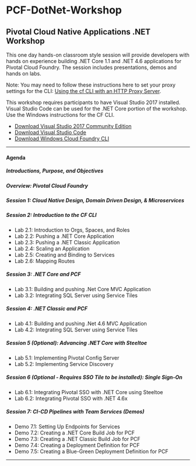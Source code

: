 # PCF-DotNet-Workshop
## Pivotal Cloud Native Applications .NET Workshop
This one day hands-on classroom style session will provide developers with hands on experience building .NET Core 1.1 and .NET 4.6 applications for Pivotal Cloud Foundry. The session includes presentations, demos and hands on labs.

Note: You may need to follow these instructions here to set your proxy settings for the CLI: [Using the cf CLI with an HTTP Proxy Server](https://docs.cloudfoundry.org/cf-cli/http-proxy.html).

This workshop requires participants to have Visual Studio 2017 installed.  Visual Studio Code can be used for the .NET Core portion of the workshop.  Use the Windows instructions for the CF CLI.  
- [Download Visual Studio 2017 Community Edition](https://www.visualstudio.com/thank-you-downloading-visual-studio/?sku=Community&rel=15)
- [Download Visual Studio Code](https://code.visualstudio.com/?wt.mc_id=vscom_downloads)
- [Download Windows Cloud Foundry CLI](https://cli.run.pivotal.io/stable?release=windows64&source=github)
- - -

#### Agenda
##### Introductions, Purpose, and Objectives 

##### Overview: Pivotal Cloud Foundry 

##### Session 1: Cloud Native Design, Domain Driven Design, & Microservices

##### Session 2: Introduction to the CF CLI
-   Lab 2.1: Introduction to Orgs, Spaces, and Roles
-   Lab 2.2: Pushing a .NET Core Application
-   Lab 2.3: Pushing a .NET Classic Application
-   Lab 2.4: Scaling an Application
-   Lab 2.5: Creating and Binding to Services
-   Lab 2.6: Mapping Routes
  
##### Session 3: .NET Core and PCF 
-   Lab 3.1: Building and pushing .Net Core MVC Application
-   Lab 3.2: Integrating SQL Server using Service Tiles
  
##### Session 4: .NET Classic and PCF 
-   Lab 4.1: Building and pushing .Net 4.6 MVC Application
-   Lab 4.2: Integrating SQL Server using Service Tiles

##### Session 5 (Optional): Advancing .NET Core with Steeltoe 
-   Lab 5.1: Implementing Pivotal Config Server
-   Lab 5.2: Implementing Service Discovery

##### Session 6 (Optional - Requires SSO Tile to be installed): Single Sign-On
-   Lab 6.1: Integrating Pivotal SSO with .NET Core using Steeltoe
-   Lab 6.2: Integrating Pivotal SSO with .NET 4.6x

##### Session 7: CI-CD Pipelines with Team Services (Demos)
-   Demo 7.1: Setting Up Endpoints for Services
-   Demo 7.2: Creating a .NET Core Build Job for PCF
-   Demo 7.3: Creating a .NET Classic Build Job for PCF
-   Demo 7.4: Creating a Deployment Definition for PCF
-   Demo 7.5: Creating a Blue-Green Deployment Definition for PCF
  
- - -

